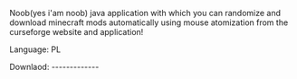 Noob(yes i'am noob) java application with which you can randomize and download minecraft mods automatically using mouse atomization from the curseforge website and application!

Language: PL

Downlaod: -------------
